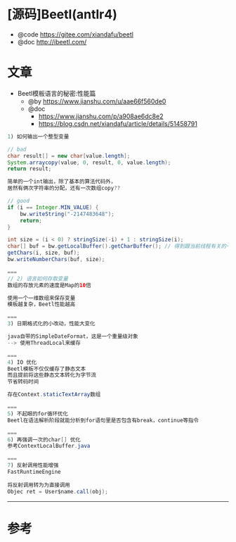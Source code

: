 # [源码]Beetl(antlr4)

- @code https://gitee.com/xiandafu/beetl
- @doc http://ibeetl.com/

# 文章

- Beetl模板语言的秘密:性能篇
  - @by https://www.jianshu.com/u/aae66f560de0
  - @doc 
    - https://www.jianshu.com/p/a908ae6dc8e2
    - https://blog.csdn.net/xiandafu/article/details/51458791

```java
1) 如何输出一个整型变量

// bad
char result[] = new char[value.length];
System.arraycopy(value, 0, result, 0, value.length);
return result;

简单的一个int输出，除了基本的算法代码外，
居然有俩次字符串的分配，还有一次数组copy??

// good
if (i == Integer.MIN_VALUE) {
    bw.writeString("-2147483648");
    return;
}

int size = (i < 0) ? stringSize(-i) + 1 : stringSize(i);
char[] buf = bw.getLocalBuffer().getCharBuffer(); // 得到跟当前线程有关的一个char[]
getChars(i, size, buf);
bw.writeNumberChars(buf, size);

===
// 2) 语言如何存取变量
数组的存放元素的速度是Map的10倍

使用一个一维数组来保存变量
模板越复杂，Beetl性能越高

===
3) 日期格式化的小改动，性能大变化

java自带的SimpleDateFormat，这是一个重量级对象
--> 使用ThreadLocal来缓存

===
4) IO 优化
Beetl模板不仅仅缓存了静态文本
而且提前将这些静态文本转化为字节流
节省转码时间

存在Context.staticTextArray数组

===
5) 不起眼的for循环优化
Beetl在语法解析阶段就能分析到for语句里是否包含有break，continue等指令

===
6) 再强调一次的char[] 优化
参考ContextLocalBuffer.java

===
7) 反射调用性能增强
FastRuntimeEngine
    
将反射调用转为为直接调用    
Objec ret = User$name.call(obj);
```

---

# 参考